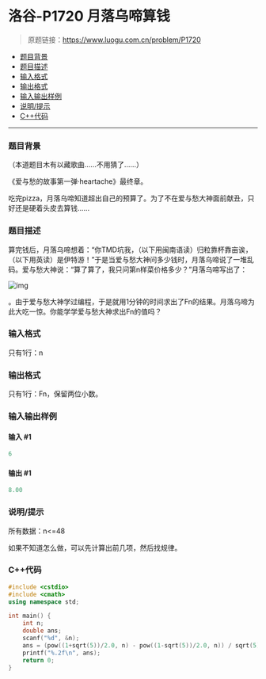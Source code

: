 # 洛谷-P1720 月落乌啼算钱

> 原题链接：https://www.luogu.com.cn/problem/P1720

- [题目背景](#题目背景)
- [题目描述](#题目描述)
- [输入格式](#输入格式)
- [输出格式](#输出格式)
- [输入输出样例](#输入输出样例)
- [说明/提示](#说明/提示)
- [C++代码](#C++代码)

---

### <a name="题目背景">题目背景</a>

（本道题目木有以藏歌曲……不用猜了……）

《爱与愁的故事第一弹·heartache》最终章。

吃完pizza，月落乌啼知道超出自己的预算了。为了不在爱与愁大神面前献丑，只好还是硬着头皮去算钱……

### <a name="题目描述">题目描述</a>

算完钱后，月落乌啼想着：“你TMD坑我，（以下用闽南语读）归粒靠杯靠亩诶，（以下用英读）是伊特游！”于是当爱与愁大神问多少钱时，月落乌啼说了一堆乱码。爱与愁大神说：“算了算了，我只问第n样菜价格多少？”月落乌啼写出了：

![img](https://cdn.luogu.com.cn/upload/pic/507.png)

。由于爱与愁大神学过编程，于是就用1分钟的时间求出了Fn的结果。月落乌啼为此大吃一惊。你能学学爱与愁大神求出Fn的值吗？

### <a name="输入格式">输入格式</a>

只有1行：n

### <a name="输出格式">输出格式</a>

只有1行：Fn，保留两位小数。

### <a name="输入输出样例">输入输出样例</a>

#### 输入 #1

```c++
6
```

#### 输出 #1

```c++
8.00
```

### <a name="说明/提示">说明/提示</a>

所有数据：n<=48

如果不知道怎么做，可以先计算出前几项，然后找规律。

### <a name="C++代码">C++代码</a>

```c++
#include <cstdio>
#include <cmath>
using namespace std;

int main() {
    int n;
    double ans;
    scanf("%d", &n);
    ans = (pow((1+sqrt(5))/2.0, n) - pow((1-sqrt(5))/2.0, n)) / sqrt(5);
    printf("%.2f\n", ans);
    return 0;
}
```